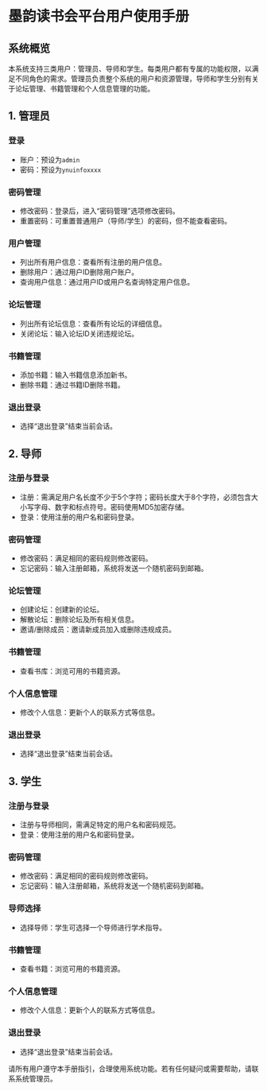# 墨韵读书会平台用户使用手册

## 系统概览

本系统支持三类用户：管理员、导师和学生。每类用户都有专属的功能权限，以满足不同角色的需求。管理员负责整个系统的用户和资源管理，导师和学生分别有关于论坛管理、书籍管理和个人信息管理的功能。

## 1. 管理员

### 登录

- 账户：预设为`admin`
- 密码：预设为`ynuinfoxxxx`

### 密码管理

- 修改密码：登录后，进入“密码管理”选项修改密码。
- 重置密码：可重置普通用户（导师/学生）的密码，但不能查看密码。

### 用户管理

- 列出所有用户信息：查看所有注册的用户信息。
- 删除用户：通过用户ID删除用户账户。
- 查询用户信息：通过用户ID或用户名查询特定用户信息。

### 论坛管理

- 列出所有论坛信息：查看所有论坛的详细信息。
- 关闭论坛：输入论坛ID关闭违规论坛。

### 书籍管理

- 添加书籍：输入书籍信息添加新书。
- 删除书籍：通过书籍ID删除书籍。

### 退出登录

- 选择“退出登录”结束当前会话。

## 2. 导师

### 注册与登录

- 注册：需满足用户名长度不少于5个字符；密码长度大于8个字符，必须包含大小写字母、数字和标点符号。密码使用MD5加密存储。
- 登录：使用注册的用户名和密码登录。

### 密码管理

- 修改密码：满足相同的密码规则修改密码。
- 忘记密码：输入注册邮箱，系统将发送一个随机密码到邮箱。

### 论坛管理

- 创建论坛：创建新的论坛。
- 解散论坛：删除论坛及所有相关信息。
- 邀请/删除成员：邀请新成员加入或删除违规成员。

### 书籍管理

- 查看书库：浏览可用的书籍资源。

### 个人信息管理

- 修改个人信息：更新个人的联系方式等信息。

### 退出登录

- 选择“退出登录”结束当前会话。

## 3. 学生

### 注册与登录

- 注册与导师相同，需满足特定的用户名和密码规范。
- 登录：使用注册的用户名和密码登录。

### 密码管理

- 修改密码：满足相同的密码规则修改密码。
- 忘记密码：输入注册邮箱，系统将发送一个随机密码到邮箱。

### 导师选择

- 选择导师：学生可选择一个导师进行学术指导。

### 书籍管理

- 查看书籍：浏览可用的书籍资源。

### 个人信息管理

- 修改个人信息：更新个人的联系方式等信息。

### 退出登录

- 选择“退出登录”结束当前会话。

请所有用户遵守本手册指引，合理使用系统功能。若有任何疑问或需要帮助，请联系系统管理员。
